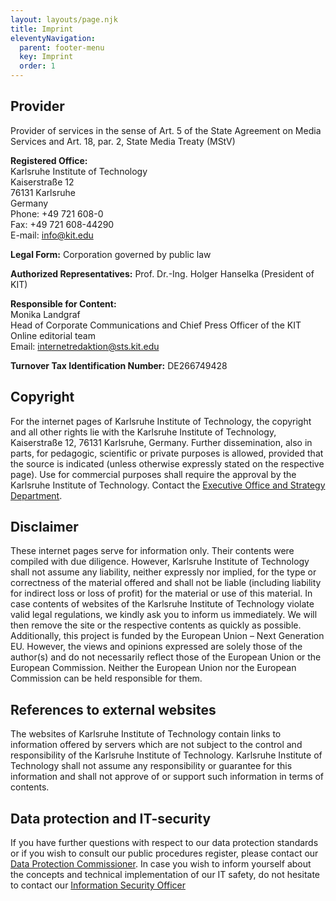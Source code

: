 ```yaml
---
layout: layouts/page.njk
title: Imprint
eleventyNavigation:
  parent: footer-menu
  key: Imprint
  order: 1
---
```


## Provider

Provider of services in the sense of Art. 5 of the State Agreement on Media Services and Art. 18, par. 2, State Media Treaty (MStV)

**Registered Office:** \
Karlsruhe Institute of Technology \
Kaiserstraße 12 \
76131 Karlsruhe \
Germany \
Phone: +49 721 608-0 \
Fax: +49 721 608-44290 \
E-mail: [info@kit.edu](mailto:info@kit.edu)

**Legal Form:** Corporation governed by public law

**Authorized Representatives:** Prof. Dr.-Ing. Holger Hanselka (President of KIT)

**Responsible for Content:** \
Monika Landgraf \
Head of Corporate Communications and Chief Press Officer of the KIT \
Online editorial team \
Email: internetredaktion@sts.kit.edu

**Turnover Tax Identification Number:** DE266749428

## Copyright

For the internet pages of Karlsruhe Institute of Technology, the copyright and all other rights lie with the Karlsruhe Institute of Technology, Kaiserstraße 12, 76131 Karlsruhe, Germany. Further dissemination, also in parts, for pedagogic, scientific or private purposes is allowed, provided that the source is indicated (unless otherwise expressly stated on the respective page). Use for commercial purposes shall require the approval by the Karlsruhe Institute of Technology. Contact the [Executive Office and Strategy Department](mailto:info@kit.edu).

## Disclaimer

These internet pages serve for information only. Their contents were compiled with due diligence. However, Karlsruhe Institute of Technology shall not assume any liability, neither expressly nor implied, for the type or correctness of the material offered and shall not be liable (including liability for indirect loss or loss of profit) for the material or use of this material. In case contents of websites of the Karlsruhe Institute of Technology violate valid legal regulations, we kindly ask you to inform us immediately. We will then remove the site or the respective contents as quickly as possible. Additionally, this project is funded by the European Union – Next Generation EU. However, the views and opinions expressed are solely those of the author(s) and do not necessarily reflect those of the European Union or the European Commission. Neither the European Union nor the European Commission can be held responsible for them.

## References to external websites

The websites of Karlsruhe Institute of Technology contain links to information offered by servers which are not subject to the control and responsibility of the Karlsruhe Institute of Technology. Karlsruhe Institute of Technology shall not assume any responsibility or guarantee for this information and shall not approve of or support such information in terms of contents.

## Data protection and IT-security

If you have further questions with respect to our data protection standards or if you wish to consult our public procedures register, please contact our [Data Protection Commissioner](mailto:datenschutzbeauftragter@kit.edu). In case you wish to inform yourself about the concepts and technical implementation of our IT safety, do not hesitate to contact our [Information Security Officer](mailto:informationssicherheitsbeauftragter@kit.edu)
